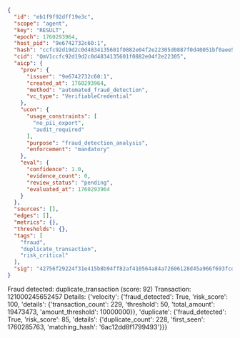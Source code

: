 ```json
{
  "id": "eb1f9f92dff19e3c",
  "scope": "agent",
  "key": "RESULT",
  "epoch": 1760293964,
  "host_pid": "9e6742732c60:1",
  "hash": "ccfc92d19d2c0d4834135601f0882e04f2e22305d0887f0d40051bf0aee56d9d",
  "cid": "QmV1ccfc92d19d2c0d4834135601f0882e04f2e22305",
  "aicp": {
    "prov": {
      "issuer": "9e6742732c60:1",
      "created_at": 1760293964,
      "method": "automated_fraud_detection",
      "vc_type": "VerifiableCredential"
    },
    "ucon": {
      "usage_constraints": [
        "no_pii_export",
        "audit_required"
      ],
      "purpose": "fraud_detection_analysis",
      "enforcement": "mandatory"
    },
    "eval": {
      "confidence": 1.0,
      "evidence_count": 0,
      "review_status": "pending",
      "evaluated_at": 1760293964
    }
  },
  "sources": [],
  "edges": [],
  "metrics": {},
  "thresholds": {},
  "tags": [
    "fraud",
    "duplicate_transaction",
    "risk_critical"
  ],
  "sig": "42756f29224f31e415b8b94ff82af410564a84a72606128d45a966f693fcd7ce"
}
```

Fraud detected: duplicate_transaction (score: 92)
Transaction: 121000245652457
Details: {'velocity': {'fraud_detected': True, 'risk_score': 100, 'details': {'transaction_count': 229, 'threshold': 50, 'total_amount': 19473473, 'amount_threshold': 10000000}}, 'duplicate': {'fraud_detected': True, 'risk_score': 85, 'details': {'duplicate_count': 228, 'first_seen': 1760285763, 'matching_hash': '6ac12dd8f1799493'}}}